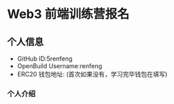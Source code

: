 # Web3 前端训练营报名

## 个人信息

* GitHub ID:5renfeng
* OpenBuild Username:renfeng
* ERC20 钱包地址: (首次如果没有，学习完毕钱包在填写)

### 个人介绍
